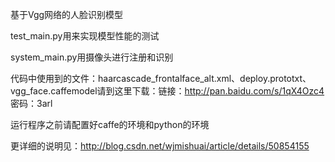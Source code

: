基于Vgg网络的人脸识别模型




test_main.py用来实现模型性能的测试

system_main.py用摄像头进行注册和识别


代码中使用到的文件：haarcascade_frontalface_alt.xml、deploy.prototxt、vgg_face.caffemodel请到这里下载：链接：http://pan.baidu.com/s/1qX4Ozc4 密码：3arl


运行程序之前请配置好caffe的环境和python的环境





更详细的说明见：http://blog.csdn.net/wjmishuai/article/details/50854155

